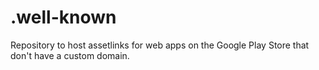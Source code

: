 # .well-known

Repository to host assetlinks for web apps on the Google Play Store that don't have a custom domain.
